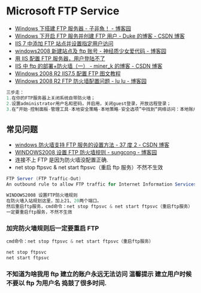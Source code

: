 # Microsoft FTP Service

- [Windows 下搭建 FTP 服务器 - 子非魚！ - 博客园](https://www.cnblogs.com/zhangfengfly/p/6879513.html)
- [Windows 下开启 FTP 服务并创建 FTP 用户 - Duke 的博客 - CSDN 博客](https://blog.csdn.net/pengpengpeng85/article/details/84977436)
- [IIS 7 中添加 FTP 站点并设置指定用户访问](https://www.jianshu.com/p/f705574d155a)
- [windows2008 新建站点及 ftp 账号 - 神经质少女爱代码 - 博客园](https://www.cnblogs.com/blog-zy/p/7940406.html)
- [用 IIS 配置 FTP 服务器，用户登陆不了](https://zhidao.baidu.com/question/479225943.html)
- [IIS 中 ftp 的部署+防火墙（一） - miner_k 的博客 - CSDN 博客](https://blog.csdn.net/miner_k/article/details/69427342)
- [Windows 2008 R2 IIS7.5 配置 FTP 图文教程](https://www.jb51.net/article/57219.htm)
- [Windows 2008 R2 FTP 防火墙配置问题 - lu lu - 博客园](https://www.cnblogs.com/dennlu/archive/2012/06/04/2534925.html)

```c#
三步走：
1.在你的FTP服务器上关闭系统自带防火墙；
2.设置administrator用户名和密码，并启用，关闭guest登录，开放远程登录；
3.在“开始-控制面板-管理工具-本地安全策略-本地策略-安全选项”中找到“网络访问：本地账户的共享和安全模式”，后面要设置成“经典模式”
```

## 常见问题

- [windows 防火墙支持 FTP 服务的设置方法 - 37 度 2 - CSDN 博客](https://blog.csdn.net/china_skag/article/details/79429338)
- [WINDOWS2008 设置 FTP 防火墙规则 - sungcong - 博客园](https://www.cnblogs.com/sungcong/p/3907747.html)
- 连接不上 FTP 是因为防火墙没配置正确.
- net stop ftpsvc & net start ftpsvc（重启 ftp 服务）不然不生效

```c#
FTP Server (FTP Traffic-Out)
An outbound rule to allow FTP traffic for Internet Information Services (IIS) [TCP 20]

WINDOWS2008 设置FTP防火墙规则
在防火墙入站规划这里，加上21、20两个端口。
然后重启ftp服务，cmd命令：net stop ftpsvc & net start ftpsvc（重启ftp服务）
一定要重启ftp服务，不然不生效
```

### 加完防火墙规则后一定要重启 FTP

```c#
cmd命令：net stop ftpsvc & net start ftpsvc（重启ftp服务）

net stop ftpsvc
net start ftpsvc

```

### 不知道为啥我用 ftp 建立的账户永远无法访问 温馨提示 建立用户时候不要以 ftp 为用户名 捣鼓了很多时间.
